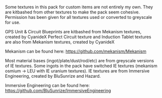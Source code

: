 Some textures in this pack for custom items are not entirely my own. They are kitbashed from other textures to make the pack seem cohesive.
Permission has been given for all textures used or converted to greyscale for use.

GPS Unit & Circuit Blueprints are kitbashed from Mekanism textures, created by CyanideX
Perfect Circuit texture and Induction Tablet textures are also from Mekanism textures, created by CyanideX

Mekanism can be found here: https://github.com/mekanism/Mekanism

Most material bases (ingot/plate/dust/rod/etc) are from greyscale versions of IE textures. Some ingots in the pack have switched IE textures (mekanism osmium -> LEU with IE uranium textures).
IE textures are from Immersive Engineering, created by BluSunrize and Hazard. 

Immersive Engineering can be found here: https://github.com/BluSunrize/ImmersiveEngineering
